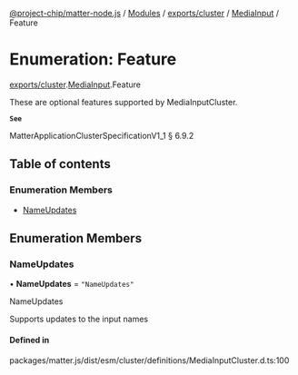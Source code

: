 [@project-chip/matter-node.js](../README.md) / [Modules](../modules.md) / [exports/cluster](../modules/exports_cluster.md) / [MediaInput](../modules/exports_cluster.MediaInput.md) / Feature

# Enumeration: Feature

[exports/cluster](../modules/exports_cluster.md).[MediaInput](../modules/exports_cluster.MediaInput.md).Feature

These are optional features supported by MediaInputCluster.

**`See`**

MatterApplicationClusterSpecificationV1_1 § 6.9.2

## Table of contents

### Enumeration Members

- [NameUpdates](exports_cluster.MediaInput.Feature.md#nameupdates)

## Enumeration Members

### NameUpdates

• **NameUpdates** = ``"NameUpdates"``

NameUpdates

Supports updates to the input names

#### Defined in

packages/matter.js/dist/esm/cluster/definitions/MediaInputCluster.d.ts:100

